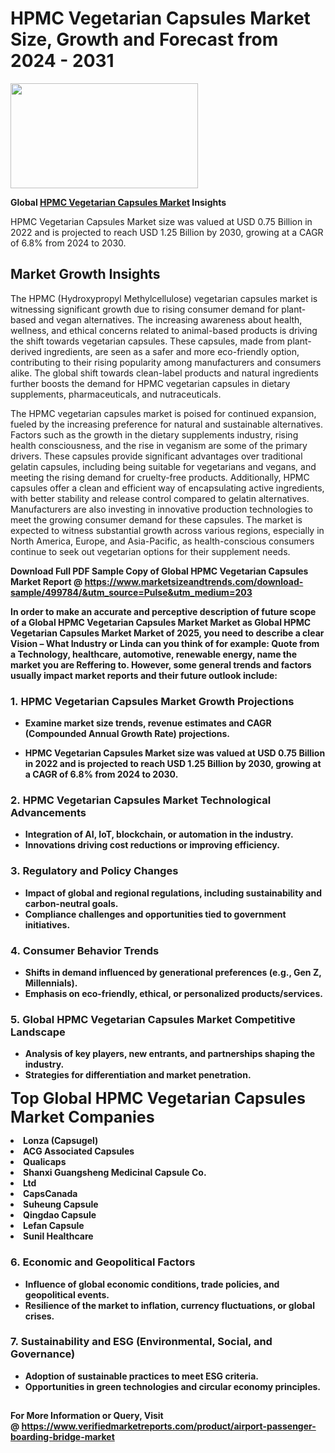 <H1>HPMC Vegetarian Capsules Market Size, Growth and Forecast from 2024 - 2031</H1><img class="aligncenter size-medium wp-image-584254" src="https://thirdeyenews.in/wp-content/uploads/2024/09/Global-Market-Research-300x168.jpeg" alt="" width="300" height="168" /><p><strong>Global&nbsp;<a href="https://www.marketsizeandtrends.com/download-sample/499784/&amp;utm_source=Pulse&amp;utm_medium=203">HPMC Vegetarian Capsules Market</a> Insights</strong></p><p>HPMC Vegetarian Capsules Market size was valued at USD 0.75 Billion in 2022 and is projected to reach USD 1.25 Billion by 2030, growing at a CAGR of 6.8% from 2024 to 2030.</p><p><h2>Market Growth Insights</h2> <p>The HPMC (Hydroxypropyl Methylcellulose) vegetarian capsules market is witnessing significant growth due to rising consumer demand for plant-based and vegan alternatives. The increasing awareness about health, wellness, and ethical concerns related to animal-based products is driving the shift towards vegetarian capsules. These capsules, made from plant-derived ingredients, are seen as a safer and more eco-friendly option, contributing to their rising popularity among manufacturers and consumers alike. The global shift towards clean-label products and natural ingredients further boosts the demand for HPMC vegetarian capsules in dietary supplements, pharmaceuticals, and nutraceuticals.</p> <p><strong></strong></p> <p>The HPMC vegetarian capsules market is poised for continued expansion, fueled by the increasing preference for natural and sustainable alternatives. Factors such as the growth in the dietary supplements industry, rising health consciousness, and the rise in veganism are some of the primary drivers. These capsules provide significant advantages over traditional gelatin capsules, including being suitable for vegetarians and vegans, and meeting the rising demand for cruelty-free products. Additionally, HPMC capsules offer a clean and efficient way of encapsulating active ingredients, with better stability and release control compared to gelatin alternatives. Manufacturers are also investing in innovative production technologies to meet the growing consumer demand for these capsules. The market is expected to witness substantial growth across various regions, especially in North America, Europe, and Asia-Pacific, as health-conscious consumers continue to seek out vegetarian options for their supplement needs.</p> <p><strong></p><p><span class=""><strong>Download Full PDF Sample Copy of Global HPMC Vegetarian Capsules Market Report</strong> @ <a href="https://www.marketsizeandtrends.com/download-sample/499784/&amp;utm_source=Pulse&amp;utm_medium=203" target="_blank">https://www.marketsizeandtrends.com/download-sample/499784/&amp;utm_source=Pulse&amp;utm_medium=203</a></span></p><p>In order to make an accurate and perceptive description of future scope of a Global&nbsp;HPMC Vegetarian Capsules Market Market as Global&nbsp;HPMC Vegetarian Capsules Market Market of 2025, you need to describe a clear Vision &ndash; What Industry or Linda can you think of for example: Quote from a Technology, healthcare, automotive, renewable energy, name the market you are Reffering to. However, some general trends and factors usually impact market reports and their future outlook include:</p><h3>1.&nbsp;<strong>HPMC Vegetarian Capsules Market Growth Projections</strong></h3><ul><li>Examine market size trends, revenue estimates and CAGR (Compounded Annual Growth Rate) projections.</li><li><p>HPMC Vegetarian Capsules Market size was valued at USD 0.75 Billion in 2022 and is projected to reach USD 1.25 Billion by 2030, growing at a CAGR of 6.8% from 2024 to 2030.</p></li></ul><h3>2.&nbsp;<strong>HPMC Vegetarian Capsules Market Technological Advancements</strong></h3><ul><li>Integration of AI, IoT, blockchain, or automation in the industry.</li><li>Innovations driving cost reductions or improving efficiency.</li></ul><h3>3.&nbsp;<strong>Regulatory and Policy Changes</strong></h3><ul><li>Impact of global and regional regulations, including sustainability and carbon-neutral goals.</li><li>Compliance challenges and opportunities tied to government initiatives.</li></ul><h3>4.&nbsp;<strong>Consumer Behavior Trends</strong></h3><ul><li>Shifts in demand influenced by generational preferences (e.g., Gen Z, Millennials).</li><li>Emphasis on eco-friendly, ethical, or personalized products/services.</li></ul><h3>5.&nbsp;<strong>Global HPMC Vegetarian Capsules Market Competitive Landscape</strong></h3><ul><li>Analysis of key players, new entrants, and partnerships shaping the industry.</li><li>Strategies for differentiation and market penetration.</li></ul><p data-pm-slice="1 1 []"><span style="color: inherit; font-family: inherit; font-size: 25px;">Top Global HPMC Vegetarian Capsules Market Companies</span></p><div class="" data-test-id=""><p><li>Lonza (Capsugel)</li><li> ACG Associated Capsules</li><li> Qualicaps</li><li> Shanxi Guangsheng Medicinal Capsule Co.</li><li>Ltd</li><li> CapsCanada</li><li> Suheung Capsule</li><li> Qingdao Capsule</li><li> Lefan Capsule</li><li> Sunil Healthcare</li></p></div><h3>6.&nbsp;<strong>Economic and Geopolitical Factors</strong></h3><ul><li>Influence of global economic conditions, trade policies, and geopolitical events.</li><li>Resilience of the market to inflation, currency fluctuations, or global crises.</li></ul><h3>7.&nbsp;<strong>Sustainability and ESG (Environmental, Social, and Governance)</strong></h3><ul><li>Adoption of sustainable practices to meet ESG criteria.</li><li>Opportunities in green technologies and circular economy principles.</li></ul><h2><strong style="font-size: 14px;">For More Information or Query, Visit @&nbsp;</strong><a style="background-color: #ffffff; font-size: 14px;" href="https://www.marketsizeandtrends.com/report/hpmc-vegetarian-capsules-market/" target="_blank">https://www.verifiedmarketreports.com/product/airport-passenger-boarding-bridge-market</a></h2>
